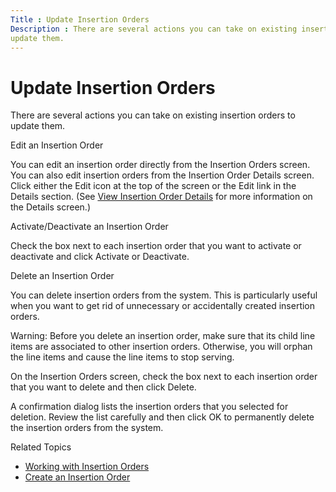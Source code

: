 ```yaml
---
Title : Update Insertion Orders
Description : There are several actions you can take on existing insertion orders to
update them.
---
```



# Update Insertion Orders



There are several actions you can take on existing insertion orders to
update them.

Edit an Insertion Order

You can edit an insertion order directly from the
Insertion Orders screen. You can
also edit insertion orders from the
Insertion Order Details screen.
Click either the Edit icon at the top
of the screen or the Edit link in the
Details section. (See
<a href="view-insertion-order-details.html" class="xref"
title="The Insertion Order Details screen displays settings for a specific insertion order, essential metrics, and performance visualizations.">View
Insertion Order Details</a> for more information on the
Details screen.)

Activate/Deactivate an Insertion Order

Check the box next to each insertion order that you want to activate or
deactivate and click Activate or
Deactivate.

Delete an Insertion Order

You can delete insertion orders from the system. This is particularly
useful when you want to get rid of unnecessary or accidentally created
insertion orders.



Warning: Before you delete an insertion
order, make sure that its child line items are associated to other
insertion orders. Otherwise, you will orphan the line items and cause
the line items to stop serving.



On the Insertion Orders screen,
check the box next to each insertion order that you want to delete and
then click Delete.

A confirmation dialog lists the insertion orders that you selected for
deletion. Review the list carefully and then click
OK to permanently delete the insertion
orders from the system.

Related Topics

- <a href="working-with-insertion-orders.html" class="xref">Working with
  Insertion Orders</a>
- <a href="create-an-insertion-order.html" class="xref">Create an
  Insertion Order</a>




